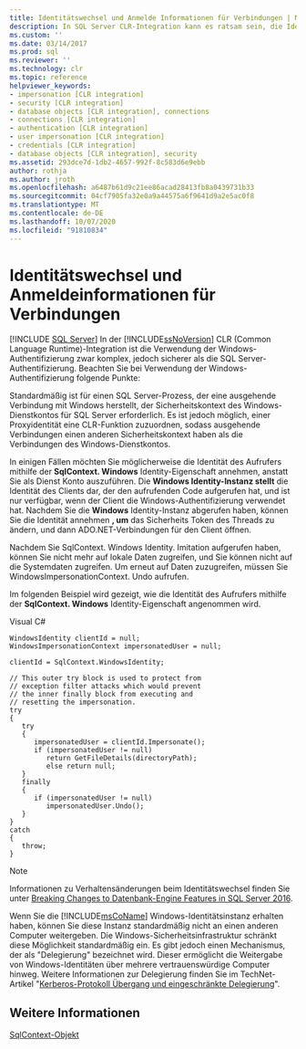 ```yaml
---
title: Identitätswechsel und Anmelde Informationen für Verbindungen | Microsoft-Dokumentation
description: In SQL Server CLR-Integration kann es ratsam sein, die Identität des Aufrufers bei der Windows-Authentifizierung mithilfe der SqlContext. Windows Identity-Eigenschaft anzunehmen.
ms.custom: ''
ms.date: 03/14/2017
ms.prod: sql
ms.reviewer: ''
ms.technology: clr
ms.topic: reference
helpviewer_keywords:
- impersonation [CLR integration]
- security [CLR integration]
- database objects [CLR integration], connections
- connections [CLR integration]
- authentication [CLR integration]
- user impersonation [CLR integration]
- credentials [CLR integration]
- database objects [CLR integration], security
ms.assetid: 293dce7d-1db2-4657-992f-8c583d6e9ebb
author: rothja
ms.author: jroth
ms.openlocfilehash: a6487b61d9c21ee86acad28413fb8a0439731b33
ms.sourcegitcommit: 04cf7905fa32e0a9a44575a6f9641d9a2e5ac0f8
ms.translationtype: MT
ms.contentlocale: de-DE
ms.lasthandoff: 10/07/2020
ms.locfileid: "91810834"
---
```

# <a name="impersonation-and-credentials-for-connections"></a>Identitätswechsel und Anmeldeinformationen für Verbindungen
[!INCLUDE [SQL Server](../../../includes/applies-to-version/sqlserver.md)]
  In der [!INCLUDE[ssNoVersion](../../../includes/ssnoversion-md.md)] CLR (Common Language Runtime)-Integration ist die Verwendung der Windows-Authentifizierung zwar komplex, jedoch sicherer als die SQL Server-Authentifizierung. Beachten Sie bei Verwendung der Windows-Authentifizierung folgende Punkte:  
  
 Standardmäßig ist für einen SQL Server-Prozess, der eine ausgehende Verbindung mit Windows herstellt, der Sicherheitskontext des Windows-Dienstkontos für SQL Server erforderlich. Es ist jedoch möglich, einer Proxyidentität eine CLR-Funktion zuzuordnen, sodass ausgehende Verbindungen einen anderen Sicherheitskontext haben als die Verbindungen des Windows-Dienstkontos.  
  
 In einigen Fällen möchten Sie möglicherweise die Identität des Aufrufers mithilfe der **SqlContext. Windows** Identity-Eigenschaft annehmen, anstatt Sie als Dienst Konto auszuführen. Die **Windows Identity-Instanz stellt** die Identität des Clients dar, der den aufrufenden Code aufgerufen hat, und ist nur verfügbar, wenn der Client die Windows-Authentifizierung verwendet hat. Nachdem Sie die **Windows** Identity-Instanz abgerufen haben, können Sie die Identität annehmen **, um** das Sicherheits Token des Threads zu ändern, und dann ADO.NET-Verbindungen für den Client öffnen.  
  
 Nachdem Sie SqlContext. Windows Identity. Imitation aufgerufen haben, können Sie nicht mehr auf lokale Daten zugreifen, und Sie können nicht auf die Systemdaten zugreifen. Um erneut auf Daten zuzugreifen, müssen Sie WindowsImpersonationContext. Undo aufrufen.  
  
 Im folgenden Beispiel wird gezeigt, wie die Identität des Aufrufers mithilfe der **SqlContext. Windows** Identity-Eigenschaft angenommen wird.  
  
 Visual C#  
  
```  
WindowsIdentity clientId = null;  
WindowsImpersonationContext impersonatedUser = null;  
  
clientId = SqlContext.WindowsIdentity;  
  
// This outer try block is used to protect from   
// exception filter attacks which would prevent  
// the inner finally block from executing and   
// resetting the impersonation.  
try  
{  
   try  
   {  
      impersonatedUser = clientId.Impersonate();  
      if (impersonatedUser != null)  
         return GetFileDetails(directoryPath);  
         else return null;  
   }  
   finally  
   {  
      if (impersonatedUser != null)  
         impersonatedUser.Undo();  
   }  
}  
catch  
{  
   throw;  
}  
```  
  
> [!NOTE]  
>  Informationen zu Verhaltensänderungen beim Identitätswechsel finden Sie unter [Breaking Changes to Datenbank-Engine Features in SQL Server 2016](../../../database-engine/breaking-changes-to-database-engine-features-in-sql-server-2016.md).  
  
 Wenn Sie die [!INCLUDE[msCoName](../../../includes/msconame-md.md)] Windows-Identitätsinstanz erhalten haben, können Sie diese Instanz standardmäßig nicht an einen anderen Computer weitergeben. Die Windows-Sicherheitsinfrastruktur schränkt diese Möglichkeit standardmäßig ein. Es gibt jedoch einen Mechanismus, der als "Delegierung" bezeichnet wird. Dieser ermöglicht die Weitergabe von Windows-Identitäten über mehrere vertrauenswürdige Computer hinweg. Weitere Informationen zur Delegierung finden Sie im TechNet-Artikel "[Kerberos-Protokoll Übergang und eingeschränkte Delegierung](/previous-versions/windows/it-pro/windows-server-2003/cc739587(v=ws.10))".  
  
## <a name="see-also"></a>Weitere Informationen  
 [SqlContext-Objekt](../../../relational-databases/clr-integration-data-access-in-process-ado-net/sqlcontext-object.md)  
  
